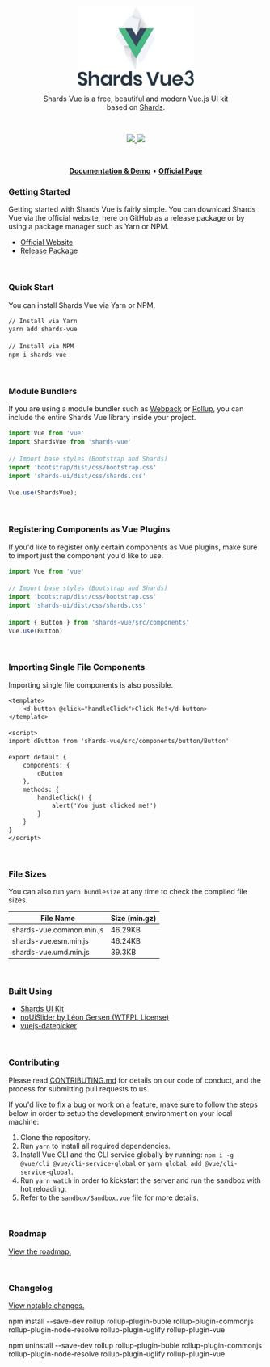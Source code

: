 <p align="center">
<img src="logo.jpg" width="230" />
</p>

<p align="center">
Shards Vue is a free, beautiful and modern Vue.js UI kit <br /> based on <a href="https://github.com/designrevision/shards-ui">Shards</a>.
</p>

<br />

<p align="center">
  <a href="#">
    <img src="https://img.shields.io/badge/License-MIT-brightgreen.svg" />
  </a>
  <a href="https://twitter.com/designrevision">
    <img src="https://img.shields.io/twitter/follow/DesignRevision.svg?style=social&label=Follow" />
  </a>
</p>

<br />

<p align="center">
  <a href="https://designrevision.com/docs/shards-vue/"><strong>Documentation & Demo</strong></a> •
  <a href="https://designrevision.com/downloads/shards-vue/"><strong>Official Page</strong></a>
</p>


### Getting Started

Getting started with Shards Vue is fairly simple. You can download Shards Vue via the official website, here on GitHub as a release package or by using a package manager such as Yarn or NPM.

* [Official Website](https://designrevision.com/download/shards-vue)
* [Release Package](https://github.com/DesignRevision/shards-vue/releases)

<br />

### Quick Start

You can install Shards Vue via Yarn or NPM.

```bash
// Install via Yarn
yarn add shards-vue

// Install via NPM
npm i shards-vue
```

<br />

### Module Bundlers

If you are using a module bundler such as [Webpack](https://webpack.js.org/) or [Rollup](https://rollupjs.org/), you can include the entire Shards Vue library inside your project.

```javascript
import Vue from 'vue'
import ShardsVue from 'shards-vue'

// Import base styles (Bootstrap and Shards)
import 'bootstrap/dist/css/bootstrap.css'
import 'shards-ui/dist/css/shards.css'

Vue.use(ShardsVue);
```

<br />

### Registering Components as Vue Plugins

If you'd like to register only certain components as Vue plugins, make sure to import just the component you'd like to use.

```javascript
import Vue from 'vue'

// Import base styles (Bootstrap and Shards)
import 'bootstrap/dist/css/bootstrap.css'
import 'shards-ui/dist/css/shards.css'

import { Button } from 'shards-vue/src/components'
Vue.use(Button)

```

<br />

### Importing Single File Components

Importing single file components is also possible.

```vue
<template>
    <d-button @click="handleClick">Click Me!</d-button>
</template>

<script>
import dButton from 'shards-vue/src/components/button/Button'

export default {
    components: {
        dButton
    },
    methods: {
        handleClick() {
            alert('You just clicked me!')
        }
    }
}
</script>
```

<br />

### File Sizes

You can also run `yarn bundlesize` at any time to check the compiled file sizes.

| File Name                | Size (min.gz) |
|--------------------------|---------------|
| shards-vue.common.min.js | 46.29KB       |
| shards-vue.esm.min.js    | 46.24KB       |
| shards-vue.umd.min.js    | 39.3KB        |

<br />

### Built Using

* [Shards UI Kit](https://designrevision.com/downloads/shards/)
* [noUiSlider by Léon Gersen (WTFPL License)](https://refreshless.com/nouislider/download/)
* [vuejs-datepicker](https://github.com/charliekassel/vuejs-datepicker)

<br />

### Contributing

Please read [CONTRIBUTING.md](CONTRIBUTING.md) for details on our code of conduct, and the process for submitting pull requests to us.

If you'd like to fix a bug or work on a feature, make sure to follow the steps below in order to setup the development environment on your local machine:

1. Clone the repository.
2. Run `yarn` to install all required dependencies.
3. Install Vue CLI and the CLI service globally by running: `npm i -g @vue/cli @vue/cli-service-global` or `yarn global add @vue/cli-service-global`.
4. Run `yarn watch` in order to kickstart the server and run the sandbox with hot reloading.
5. Refer to the `sandbox/Sandbox.vue` file for more details.

<br />

### Roadmap

[View the roadmap.](http://designrevision.com/docs/shards-vue/roadmap)

<br />

### Changelog

[View notable changes.](CHANGELOG.md)


npm install --save-dev rollup rollup-plugin-buble rollup-plugin-commonjs rollup-plugin-node-resolve rollup-plugin-uglify rollup-plugin-vue

npm uninstall --save-dev rollup rollup-plugin-buble rollup-plugin-commonjs rollup-plugin-node-resolve rollup-plugin-uglify rollup-plugin-vue
